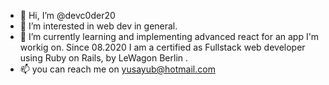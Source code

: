 - 👋 Hi, I’m @devc0der20
- 👀 I’m interested in web dev in general.
- 🌱 I’m currently learning and implementing advanced react for an app I'm workig on. Since 08.2020 
 I am a certified as Fullstack web developer using Ruby on Rails, by LeWagon Berlin . 
- 📫 you can reach me on yusayub@hotmail.com

<!---
devc0der20/devc0der20 is a ✨ special ✨ repository because its `README.md` (this file) appears on your GitHub profile.
You can click the Preview link to take a look at your changes.
--->
